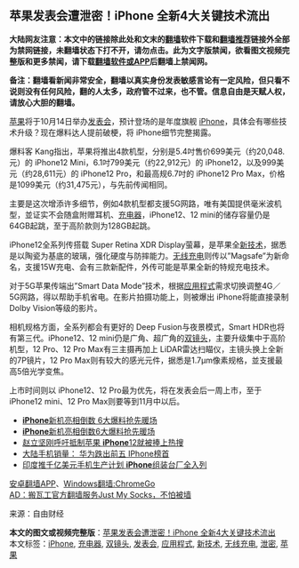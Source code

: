  <h2>苹果发表会遭泄密！iPhone 全新4大关键技术流出</h2> <p class="notice"><b>大陆网友注意：本文中的链接除此处和文末的<a href="https://github.com/bannedbook/fanqiang" >翻墙</a>软件下载和<a href="https://github.com/killgcd/justmysocks/blob/master/README.md">翻墙推荐</a>链接外全部为禁网链接，未翻墙状态下打不开，请勿点击。此为文字版禁闻，欲看图文视频完整版和更多禁闻，请下载<a href="https://github.com/bannedbook/fanqiang">翻墙软件或APP</a>后翻墙上禁闻网。</p><p>备注：翻墙看新闻非常安全，翻墙以真实身份发表敏感言论有一定风险，但只看不说则没有任何风险，翻的人太多，政府管不过来，也不管。信息自由是天赋人权，请放心大胆的翻墙。</b></p>  <div class="entry"> <p><a href="https://www.bannedbook.org/bnews/tag/%e8%8b%b9%e6%9e%9c/" class="st_tag internal_tag" rel="tag" title="标签 苹果 下的日志">苹果</a>将于10月14日举办<a href="https://www.bannedbook.org/bnews/tag/%E5%8F%91%E8%A1%A8%E4%BC%9A/" class="st_tag internal_tag" rel="tag" title="标签 发表会 下的日志">发表会</a>，预计登场的是年度旗舰 <a href="https://www.bannedbook.org/bnews/tag/iphone/" class="st_tag internal_tag" rel="tag" title="标签 iPhone 下的日志">iPhone</a>，具体会有哪些技术升级？现在爆料达人提前破梗，将 iPhone细节完整揭露。</p> <p></p> <p>爆料客 Kang指出，苹果将推出4款机型，分别是5.4吋售价699美元（约20,048.元）的 iPhone12 Mini，6.1吋799美元（约22,912元）的 iPhone12，以及999美元（约28,611元）的 iPhone12 Pro，和最高规6.7吋的 iPhone12 Pro Max，价格是1099美元（约31,475元），与先前传闻相同。</p>  <p>主要是这次增添许多细节，例如4款机型都支援5G网路，唯有美国提供毫米波机型，並证实不会随盒附赠耳机、<a href="https://www.bannedbook.org/bnews/tag/%E5%85%85%E7%94%B5%E5%99%A8/" class="st_tag internal_tag" rel="tag" title="标签 充电器 下的日志">充电器</a>，iPhone12、12 mini的储存容量仍是64GB起跳，至于高阶款则为128GB起跳。</p> <p>iPhone12全系列传搭载 Super Retina XDR Display萤幕，是苹果全<a href="https://www.bannedbook.org/bnews/tag/%E6%96%B0%E6%8A%80%E6%9C%AF/" class="st_tag internal_tag" rel="tag" title="标签 新技术 下的日志">新技术</a>，据悉是以陶瓷为基底的玻璃，强化硬度与防摔能力。<a href="https://www.bannedbook.org/bnews/tag/%e6%97%a0%e7%ba%bf%e5%85%85%e7%94%b5/" class="st_tag internal_tag" rel="tag" title="标签 无线充电 下的日志">无线充电</a>则传以&#8221;Magsafe&#8221;为新命名，支援15W充电、会有三款新配件，外传可能是苹果全新的特规充电技术。</p> <p>对于5G苹果传端出&#8221;Smart Data Mode&#8221;技术，根据<a href="https://www.bannedbook.org/bnews/tag/%E5%BA%94%E7%94%A8%E7%A8%8B%E5%BC%8F/" class="st_tag internal_tag" rel="tag" title="标签 应用程式 下的日志">应用程式</a>需求切换调整4G／5G网路，得以帮助手机省电。在影片拍摄功能上，则被爆出 iPhone将能直接录制 Dolby Vision等级的影片。</p>  <p>相机规格方面，全系列都会有更好的 Deep Fusion与夜景模式，Smart HDR也将有第三代。iPhone12、12 mini仍是广角、超广角的<a href="https://www.bannedbook.org/bnews/tag/%E5%8F%8C%E9%95%9C%E5%A4%B4/" class="st_tag internal_tag" rel="tag" title="标签 双镜头 下的日志">双镜头</a>，主要升级集中于高阶机型，12 Pro、12 Pro Max有三主摄再加上 LiDAR雷达扫瞄仪，主镜头换上全新的7P镜片，12 Pro Max则有较大的感光元件，据悉是1.7μm像素规格，並支援最高5倍光学变焦。</p> <p>上市时间则以 iPhone12、12 Pro最为优先，将在发表会后一周上市，至于 iPhone12 mini、12 Pro Max则要等到11月中以后。</p> <ul class='op-related-articles' title='相关阅读'> <li><a href='https://www.bannedbook.org/bnews/cnnews/20201011/1411662.html' target='_blank'><b>iPhone</b>新机亮相倒数 6大爆料抢先暖场</a></li> <li><a href='https://www.bannedbook.org/bnews/baitai/20201010/1411507.html' target='_blank'><b>iPhone</b>新机亮相倒数6大爆料抢先暖场</a></li> <li><a href='https://www.bannedbook.org/bnews/finance/20201008/1410100.html' target='_blank'>赵立坚刚呼吁抵制苹果 <b>iPhone</b>12就被捧上热搜</a></li> <li><a href='https://www.bannedbook.org/bnews/taiwannews/20201008/1410090.html' target='_blank'>大陆手机销量： 华为跌出前五 IPhone榜首</a></li> <li><a href='https://www.bannedbook.org/bnews/cnnews/20201007/1409430.html' target='_blank'>印度推千亿美元手机生产计划 <b>iPhone</b>组装台厂全入列</a></li> </ul> <p class="texttj"> <a href="https://github.com/bannedbook/fanqiang/wiki/%E7%A6%81%E9%97%BB%E7%BD%91%E5%AE%89%E5%8D%93%E7%BF%BB%E5%A2%99%E6%96%B0%E9%97%BBAPP" target="_blank">安卓翻墙APP</a>、<a href="https://github.com/bannedbook/fanqiang/wiki/Chrome%E4%B8%80%E9%94%AE%E7%BF%BB%E5%A2%99%E5%8C%85" target="_blank">Windows翻墙:ChromeGo</a><br/> <a href="https://github.com/killgcd/justmysocks/blob/master/README.md" target="_blank">AD：搬瓦工官方翻墙服务Just My Socks，不怕被墙</a> </p><p> 来源：自由财经 </p> <a name='sharetosocial'></a>       <div><b>本文的图文或视频完整版</b>：<a href='https://www.bannedbook.org/bnews/cnnews/20201011/1411740.html'>苹果发表会遭泄密！iPhone 全新4大关键技术流出</a></div>  </div><!--END ENTRY--> <div class="postfooter"> <div>本文标签：<a href="https://www.bannedbook.org/bnews/tag/iphone/" rel="tag">iPhone</a>, <a href="https://www.bannedbook.org/bnews/tag/%E5%85%85%E7%94%B5%E5%99%A8/" rel="tag">充电器</a>, <a href="https://www.bannedbook.org/bnews/tag/%E5%8F%8C%E9%95%9C%E5%A4%B4/" rel="tag">双镜头</a>, <a href="https://www.bannedbook.org/bnews/tag/%E5%8F%91%E8%A1%A8%E4%BC%9A/" rel="tag">发表会</a>, <a href="https://www.bannedbook.org/bnews/tag/%E5%BA%94%E7%94%A8%E7%A8%8B%E5%BC%8F/" rel="tag">应用程式</a>, <a href="https://www.bannedbook.org/bnews/tag/%E6%96%B0%E6%8A%80%E6%9C%AF/" rel="tag">新技术</a>, <a href="https://www.bannedbook.org/bnews/tag/%e6%97%a0%e7%ba%bf%e5%85%85%e7%94%b5/" rel="tag">无线充电</a>, <a href="https://www.bannedbook.org/bnews/tag/%E6%B3%84%E5%AF%86/" rel="tag">泄密</a>, <a href="https://www.bannedbook.org/bnews/tag/%e8%8b%b9%e6%9e%9c/" rel="tag">苹果</a></div>  </div><!--END POSTFOOTER--> 
